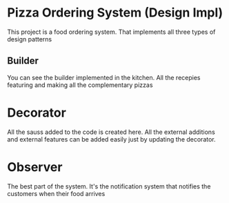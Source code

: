 # Pizza Ordering System (Design Impl)

This project is a food ordering system. That implements all three types of
design patterns

## Builder

You can see the builder implemented in the kitchen. All the recepies
featuring and making all the complementary pizzas

# Decorator

All the sauss added to the code is created here. All the external additions and
external features can be added easily just by updating the decorator.

# Observer

The best part of the system. It's the notification system that notifies the
customers when their food arrives
